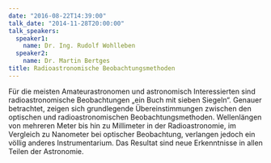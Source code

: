 ```yaml
---
date: "2016-08-22T14:39:00"
talk_date: "2014-11-28T20:00:00"
talk_speakers:
  speaker1:
    name: Dr. Ing. Rudolf Wohlleben
  speaker2:
    name: Dr. Martin Bertges
title: Radioastronomische Beobachtungsmethoden
---
```


Für die meisten Amateurastronomen und astronomisch Interessierten sind radioastronomische Beobachtungen „ein Buch mit sieben Siegeln“. Genauer betrachtet, zeigen sich grundlegende Übereinstimmungen zwischen den optischen und radioastronomischen Beobachtungsmethoden. Wellenlängen von mehreren Meter bis hin zu Millimeter in der Radioastronomie, im Vergleich zu Nanometer bei optischer Beobachtung, verlangen jedoch ein völlig anderes Instrumentarium. Das Resultat sind neue Erkenntnisse in allen Teilen der Astronomie.
